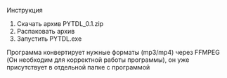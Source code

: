Инструкция
1. Скачать архив PYTDL_0.1.zip
2. Распаковать архив
3. Запустить PYTDL.exe

Программа конвертирует нужные форматы (mp3/mp4) через FFMPEG (Он необходим для корректной работы программы), он уже присутствует в отдельной папке с программой

